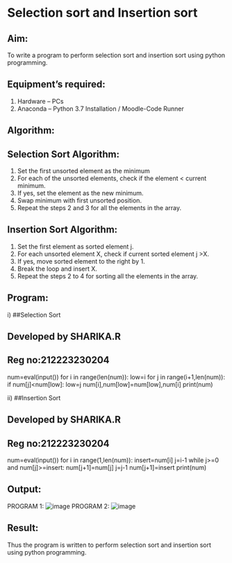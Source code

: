 # Selection sort and Insertion sort
## Aim:
To write a program to perform selection sort and insertion sort using python programming.
## Equipment’s required:
1.	Hardware – PCs
2.	Anaconda – Python 3.7 Installation / Moodle-Code Runner
## Algorithm:
## Selection Sort Algorithm:
1.	Set the first unsorted element as the minimum
2.	For each of the unsorted elements, check if the element < current minimum.
3.	If yes, set the element as the new minimum.
4.	Swap minimum with first unsorted position.
5.	Repeat the steps 2 and 3 for all the elements in the array.
## Insertion Sort Algorithm:
1.	Set the first element as sorted element j.
2.	For each unsorted element X, check if current sorted element j >X.
3.	If yes, move sorted element to the right by 1.
4.	Break the loop and insert X.
5.	Repeat the steps 2 to 4 for sorting all the elements in the array.
## Program:
i)	##Selection Sort
## Developed by SHARIKA.R
## Reg no:212223230204
num=eval(input())
for i in range(len(num)):
    low=i
    for j in range(i+1,len(num)):
        if num[j]<num[low]:
            low=j
    num[i],num[low]=num[low],num[i]
print(num)
        
ii)	##Insertion Sort
## Developed by SHARIKA.R
## Reg no:212223230204
num=eval(input())
for i in range(1,len(num)):
    insert=num[i]
    j=i-1
    while j>=0 and num[j]>=insert:
        num[j+1]=num[j]
        j=j-1
    num[j+1]=insert
print(num)

## Output:
PROGRAM 1:
![image](https://github.com/SHARIKA818/Sorting-Algorithms/assets/139834761/bbd8bdf2-bb71-4f52-8aec-736b8c59a38f)
PROGRAM 2:
![image](https://github.com/SHARIKA818/Sorting-Algorithms/assets/139834761/9684c63a-a5fd-47c1-99b4-470e930fed5c)


## Result:
Thus the program is written to perform selection sort and insertion sort using python programming.
